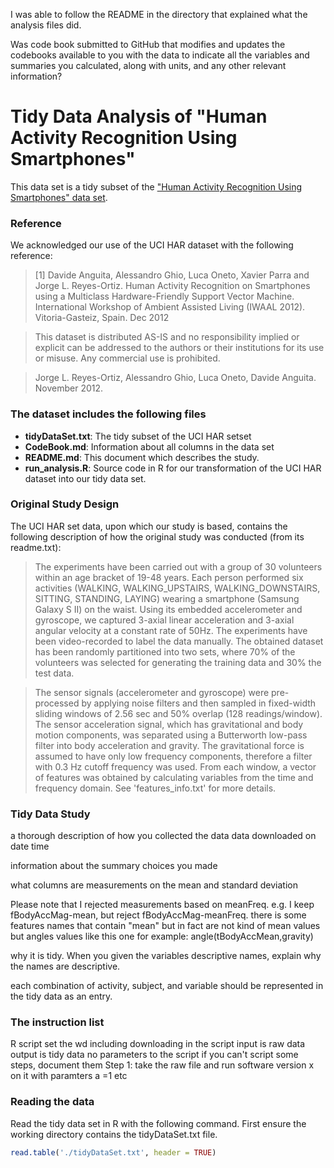 
I was able to follow the README in the directory that explained what the analysis files did. 

Was code book submitted to GitHub that modifies and updates the codebooks available to you with the data to indicate all the variables and summaries you calculated, along with units, and any other relevant information?

# Tidy Data Analysis of "Human Activity Recognition Using Smartphones"

This data set is a tidy subset of the ["Human Activity Recognition Using Smartphones" data set](http://archive.ics.uci.edu/ml/datasets/Human+Activity+Recognition+Using+Smartphones).

### Reference
We acknowledged our use of the UCI HAR dataset with the following reference:

> [1] Davide Anguita, Alessandro Ghio, Luca Oneto, Xavier Parra and Jorge L. Reyes-Ortiz. Human Activity Recognition on Smartphones using a Multiclass Hardware-Friendly Support Vector Machine. International Workshop of Ambient Assisted Living (IWAAL 2012). Vitoria-Gasteiz, Spain. Dec 2012

> This dataset is distributed AS-IS and no responsibility implied or explicit can be addressed to the authors or their institutions for its use or misuse. Any commercial use is prohibited.

> Jorge L. Reyes-Ortiz, Alessandro Ghio, Luca Oneto, Davide Anguita. November 2012.

### The dataset includes the following files
* **tidyDataSet.txt**: The tidy subset of the UCI HAR setset
* **CodeBook.md**: Information about all columns in the data set
* **README.md**: This document which describes the study.
* **run_analysis.R**: Source code in R for our transformation of the UCI HAR dataset into our tidy data set.

### Original Study Design

The UCI HAR set data, upon which our study is based, contains the following description of how the original study was conducted (from its readme.txt):

> The experiments have been carried out with a group of 30 volunteers within an age bracket of 19-48 years. Each person performed six activities (WALKING, WALKING_UPSTAIRS, WALKING_DOWNSTAIRS, SITTING, STANDING, LAYING) wearing a smartphone (Samsung Galaxy S II) on the waist. Using its embedded accelerometer and gyroscope, we captured 3-axial linear acceleration and 3-axial angular velocity at a constant rate of 50Hz. The experiments have been video-recorded to label the data manually. The obtained dataset has been randomly partitioned into two sets, where 70% of the volunteers was selected for generating the training data and 30% the test data. 

> The sensor signals (accelerometer and gyroscope) were pre-processed by applying noise filters and then sampled in fixed-width sliding windows of 2.56 sec and 50% overlap (128 readings/window). The sensor acceleration signal, which has gravitational and body motion components, was separated using a Butterworth low-pass filter into body acceleration and gravity. The gravitational force is assumed to have only low frequency components, therefore a filter with 0.3 Hz cutoff frequency was used. From each window, a vector of features was obtained by calculating variables from the time and frequency domain. See 'features_info.txt' for more details. 


### Tidy Data Study
a thorough description of how you collected the data
data downloaded on date time

information about the summary choices you made

what columns are measurements on the mean and standard deviation

Please note that I rejected measurements based on  meanFreq.  e.g. I keep fBodyAccMag-mean, but reject fBodyAccMag-meanFreq.
there is some features names that contain "mean" but in fact are not kind of mean values but angles values like this one for example: angle(tBodyAccMean,gravity)

why it is tidy. When you given the variables descriptive names, explain why the names are descriptive. 

each combination of activity, subject, and variable should be represented in the tidy data as an entry.
 
### The instruction list 
R script 
set the wd
including downloading in the script
input is raw data
output is tidy data
no parameters to the script
if you can't script some steps, document them
    Step 1: take the raw file and run software version x on it with paramters a =1
	etc

### Reading the data
Read the tidy data set in R with the following command. First ensure the working directory contains the tidyDataSet.txt file.

```R
read.table('./tidyDataSet.txt', header = TRUE)
```